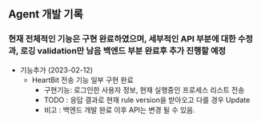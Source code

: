 
## Agent 개발 기록

### 현재 전체적인 기능은 구현 완료하였으며, 세부적인 API 부분에 대한 수정과, 로깅 validation만 남음 백엔드 부분 완료후 추가 진행할 예정 

- 기능추가 (2023-02-12)
  - HeartBit 전송 기능 일부 구현 완료
    - 구현기능: 로그인한 사용자 정보, 현재 실행중인 프로세스 리스트 전송
    - TODO : 응답 결과로 현재 rule version을 받아오고 다를 경우 Update 
    - 비고 : 백엔드 개발 완료 이후 API는 변경 될 수 있음.
    
    
   
